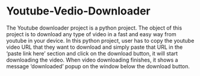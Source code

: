 # Youtube-Vedio-Downloader
The Youtube downloader project is a python project. The object of this project is to download any type of video in a fast and easy way from youtube in your device.  In this python project, user has to copy the youtube video URL that they want to download and simply paste that URL in the ‘paste link here’ section and click on the download button, it will start downloading the video. When video downloading finishes, it shows a message ‘downloaded’ popup on the window below the download button.
